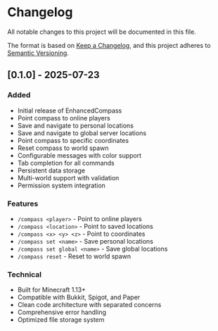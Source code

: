 # Changelog

All notable changes to this project will be documented in this file.

The format is based on [Keep a Changelog](https://keepachangelog.com/en/1.0.0/),
and this project adheres to [Semantic Versioning](https://semver.org/spec/v2.0.0.html).

## [0.1.0] - 2025-07-23

### Added

- Initial release of EnhancedCompass
- Point compass to online players
- Save and navigate to personal locations
- Save and navigate to global server locations
- Point compass to specific coordinates
- Reset compass to world spawn
- Configurable messages with color support
- Tab completion for all commands
- Persistent data storage
- Multi-world support with validation
- Permission system integration

### Features

- `/compass <player>` - Point to online players
- `/compass <location>` - Point to saved locations
- `/compass <x> <y> <z>` - Point to coordinates
- `/compass set <name>` - Save personal locations
- `/compass set global <name>` - Save global locations
- `/compass reset` - Reset to world spawn

### Technical

- Built for Minecraft 1.13+
- Compatible with Bukkit, Spigot, and Paper
- Clean code architecture with separated concerns
- Comprehensive error handling
- Optimized file storage system
